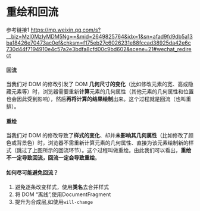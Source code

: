 # 重绘和回流

参考链接1 https://mp.weixin.qq.com/s?__biz=MzI0MzIyMDM5Ng==&mid=2649825764&idx=1&sn=afad9fd9db5a13ba18426e70473ac0ef&chksm=f175eb27c6026231e88fccad38925da42e6c730d44f7194910e4c57a2e3bdfa8cfd00c9bd602&scene=21#wechat_redirect



#### 回流

当我们对 DOM 的修改引发了 DOM **几何尺寸的变化**（比如修改元素的宽、高或隐藏元素等）时，浏览器需要重新**计算**元素的几何属性（其他元素的几何属性和位置也会因此受到影响），然后**再将计算的结果绘制**出来。这个过程就是回流（也叫重排）。

#### 重绘

当我们对 DOM 的修改导致了**样式的变化**、却并**未影响其几何属性**（比如修改了颜色或背景色）时，浏览器不需重新计算元素的几何属性、直接为该元素绘制新的样式（跳过了上图所示的回流环节）。这个过程叫做重绘。由此我们可以看出，**重绘不一定导致回流，回流一定会导致重绘**。



#### 如何尽可能避免回流？

1. 避免逐条改变样式，使用**类名**去合并样式
2. 将 DOM “离线”,使用DocumentFragment
3. 提升为合成层,如使用`will-change`